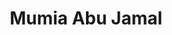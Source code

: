 ---
pid: MX94
title: Mumia Abu Jamal
location_transcription: 52nd & Pine St
zipcode: '19143'
outside_phl: 
neighborhood: University City
age: '39'
age_range: 30-39
instagram: 
image_file_name: MX_94.jpg
proposal_transcription: Either next to childrens hospital sign or on top of Gazebo
  or painting on wall
topic: African Americans,Social Justice
topic_summary: 0, 0
type: Mural,Sculpture Statue,Memorial
keywords_other: 
credit: 
image_labels: 
twitter: 
facebook: 
permalink: "/monuments/mx94/"
layout: item-page
---
